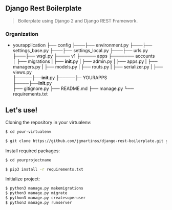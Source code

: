 ## Django Rest Boilerplate

> Boilerplate using Django 2 and Django REST Framework.

### Organization

  * yourapplication
  ├── config
  ├───├── environment.py
  ├───├── settings_base.py
  ├───├── settings_local.py
  ├───├── urls.py
  ├───├── wsgi.py
  ├──── v1
  ├───── apps
  ├─────── accounts                    
  │        ├── migrations
  |        ├── __init__.py 
  |        ├── admin.py
  |        ├── apps.py
  |        ├── managers.py
  |        ├── models.py
  |        ├── routs.py
  |        ├── serializer.py
  |        ├── views.py    
  ├─────├──__init__.py
  ├─────├─ YOURAPPS         
  ├────├──__init__.py   
  ├── gitignore.py
  ├── README.md
  ├── manage.py
  └── requirements.txt

## Let's use!

Cloning the repository in your virtualenv:

```sh
$ cd your-virtualenv

$ git clone https://github.com/jgmartinss/django-rest-boilerplate.git yourprojectname
```

Install required packages:

```sh
$ cd yourprojectname

$ pip3 install -r requirements.txt
```

Initialize project:
```sh
$ python3 manage.py makemigrations
$ python3 manage.py migrate
$ python3 manage.py createsuperuser
$ python3 manage.py runserver
```

